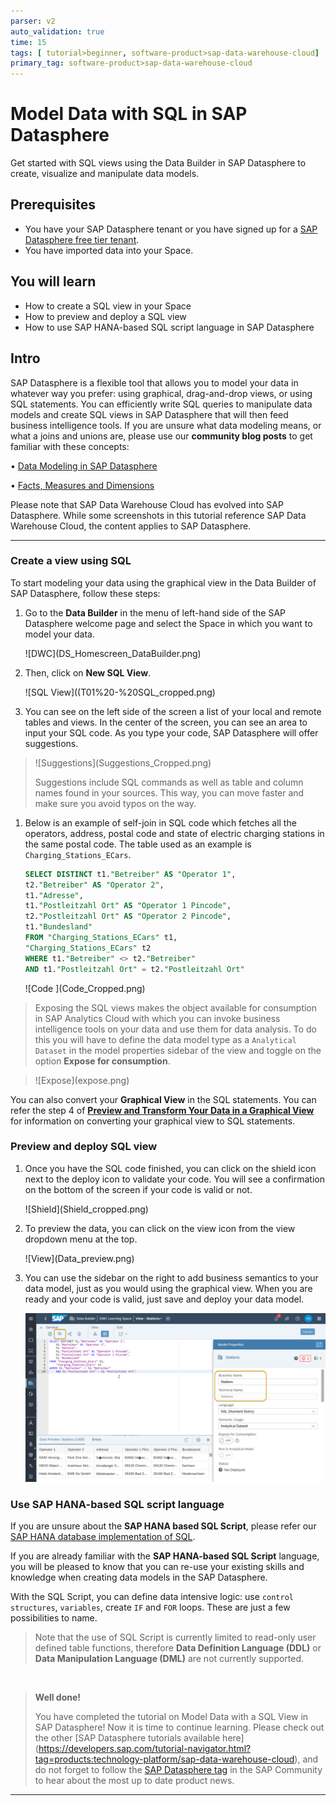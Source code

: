 ```yaml
---
parser: v2
auto_validation: true
time: 15
tags: [ tutorial>beginner, software-product>sap-data-warehouse-cloud]
primary_tag: software-product>sap-data-warehouse-cloud
---
```


# Model Data with SQL in SAP Datasphere
<!-- description --> Get started with SQL views using the Data Builder in SAP Datasphere to create, visualize and manipulate data models.

## Prerequisites
- You have your SAP Datasphere tenant or you have signed up for a [SAP Datasphere free tier tenant](data-warehouse-cloud-1-begin-trial).
- You have imported data into your Space.


## You will learn
- How to create a SQL view in your Space
- How to preview and deploy a SQL view
- How to use SAP HANA-based SQL script language in SAP Datasphere


## Intro
SAP Datasphere is a flexible tool that allows you to model your data in whatever way you prefer: using graphical, drag-and-drop views, or using SQL statements. You can efficiently write SQL queries to manipulate data models and create SQL views in SAP Datasphere that will then feed business intelligence tools.
If you are unsure what data modeling means, or what a joins and unions are, please use our **community blog posts** to get familiar with these concepts:

• [Data Modeling in SAP Datasphere](https://blogs.sap.com/2021/07/20/data-modeling-in-sap-data-warehouse-cloud/)

• [Facts, Measures and Dimensions](https://blogs.sap.com/2021/07/22/facts-measures-and-dimensions/)

Please note that SAP Data Warehouse Cloud has evolved into SAP Datasphere. While some screenshots in this tutorial reference SAP Data Warehouse Cloud, the content applies to SAP Datasphere.


---

### Create a view using SQL


To start modeling your data using the graphical view in the Data Builder of SAP Datasphere, follow these steps:

1.	Go to the **Data Builder** in the menu of left-hand side of the SAP Datasphere welcome page and select the Space in which you want to model your data.

    <!-- border -->![DWC](DS_Homescreen_DataBuilder.png)

2.	Then, click on **New SQL View**.

    <!-- border -->![SQL View]((T01%20-%20SQL_cropped.png)

3. You can see on the left side of the screen a list of your local and remote tables and views. In the center of the screen, you can see an area to input your SQL code. As you type your code, SAP Datasphere will offer suggestions.
> <!-- border -->![Suggestions](Suggestions_Cropped.png)
>
> Suggestions include SQL commands as well as table and column names found in your sources. This way, you can move faster and make sure you avoid typos on the way.

1. Below is an example of self-join in SQL code which fetches all the operators, address, postal code and state of electric charging stations in the same postal code. The table used as an example is `Charging_Stations_ECars`.

    ```SQL
    SELECT DISTINCT t1."Betreiber" AS "Operator 1",
    t2."Betreiber" AS "Operator 2",
    t1."Adresse",
    t1."Postleitzahl Ort" AS "Operator 1 Pincode",
    t2."Postleitzahl Ort" AS "Operator 2 Pincode",
    t1."Bundesland"
    FROM "Charging_Stations_ECars" t1,
    "Charging_Stations_ECars" t2
    WHERE t1."Betreiber" <> t2."Betreiber"
    AND t1."Postleitzahl Ort" = t2."Postleitzahl Ort"

    ```
    <!-- border -->![Code ](Code_Cropped.png)

> Exposing the SQL views makes the object available for consumption in SAP Analytics Cloud with which you can invoke business intelligence tools on your data and use them for data analysis. To do this you will have to define the data model type as a `Analytical Dataset` in the model properties sidebar of the view and toggle on the option **Expose for consumption**.

> <!-- border -->![Expose](expose.png)

You can also convert your **Graphical View** in the SQL statements. You can refer the step 4 of **[Preview and Transform Your Data in a Graphical View](data-warehouse-cloud-graphical2-datapreview)** for information on converting your graphical view to SQL statements.

### Preview and deploy SQL view


1.	Once you have the SQL code finished, you can click on the shield icon next to the deploy icon to validate your code. You will see a confirmation on the bottom of the screen if your code is valid or not.

    <!-- border -->![Shield](Shield_cropped.png)

2.	To preview the data, you can click on the view icon from the view dropdown menu at the top.

    <!-- border -->![View](Data_preview.png)

3.	You can use the sidebar on the right to add business semantics to your data model, just as you would using the graphical view. When you are ready and your code is valid, just save and deploy your data model.

    ![deploy](deploy.png)



### Use SAP HANA-based SQL script language


If you are unsure about the **SAP HANA based SQL Script**, please refer our [SAP HANA database implementation of SQL](https://help.sap.com/viewer/791c41982ee345a19c4ec4b774222c4f/16.0.4.1/en-US/feca57aaf7d5431e827e104506bc19c1.html).

If you are already familiar with the **SAP HANA-based SQL Script** language, you will be pleased to know that you can re-use your existing skills and knowledge when creating data models in the SAP Datasphere.

With the SQL Script, you can define data intensive logic: use `control structures`, `variables`, create `IF` and `FOR` loops. These are just a few possibilities to name.

> Note that the use of SQL Script is currently limited to read-only user defined table functions, therefore **Data Definition Language (DDL)** or **Data Manipulation Language (DML)** are not currently supported.

&nbsp;
> **Well done!**
>
> You have completed the tutorial on Model Data with a SQL View in SAP Datasphere!
> Now it is time to continue learning. Please check out the other [SAP Datasphere tutorials available here] (https://developers.sap.com/tutorial-navigator.html?tag=products:technology-platform/sap-data-warehouse-cloud), and do not forget to follow the [SAP Datasphere tag](https://community.sap.com) in the SAP Community to hear about the most up to date product news.




---
